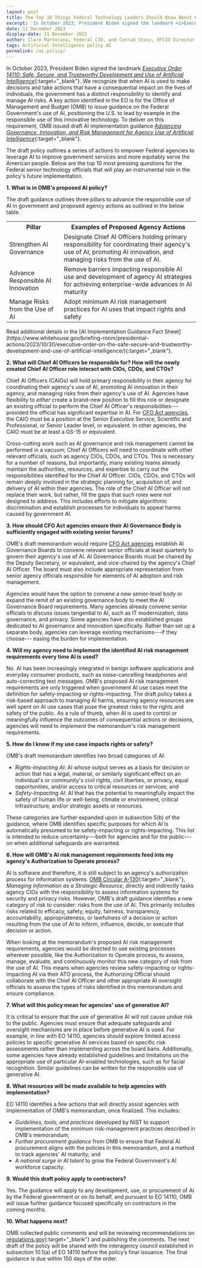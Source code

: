 ```yaml
---
layout: post
title: The Top 10 Things Federal Technology Leaders Should Know About OMB’s Draft AI Policy
excerpt: 'In October 2023, President Biden signed the landmark <i>Executive Order 14110: Safe, Secure, and Trustworthy Development and Use of Artificial Intelligence</i>.  We recognize that when AI is used to make decisions and take actions that have a consequential impact on the lives of individuals, the government has a distinct responsibility to identify and manage AI risks.'
date: 11 December 2023
display-date: 11 December 2023
author: Clare Martorana, Federal CIO, and Conrad Stosz, OFCIO Director of Artificial Intelligence
tags: Artificial-Intelligence policy AI
permalink: /ai-policy/
---
```


In October 2023, President Biden signed the landmark [*Executive Order 14110: Safe, Secure, and Trustworthy Development and Use of Artificial Intelligence*](https://www.whitehouse.gov/briefing-room/presidential-actions/2023/10/30/executive-order-on-the-safe-secure-and-trustworthy-development-and-use-of-artificial-intelligence/){:target="_blank"}. We recognize that when AI is used to make decisions and take actions that have a consequential impact on the lives of individuals, the government has a distinct responsibility to identify and manage AI risks. A key action identified in the EO is for the Office of Management and Budget (OMB) to issue guidance on the Federal Government's use of AI, positioning the U.S. to lead by example in the responsible use of this innovative technology. To deliver on this requirement, OMB issued draft AI implementation guidance [*Advancing Governance, Innovation, and Risk Management for Agency Use of Artificial Intelligence*](https://www.whitehouse.gov/omb/briefing-room/2023/11/01/omb-releases-implementation-guidance-following-president-bidens-executive-order-on-artificial-intelligence/){:target="_blank"}.

The draft policy outlines a series of actions to empower Federal agencies to leverage AI to improve government services and more equitably serve the American people. Below are the top 10 most pressing questions for the Federal senior technology officials that will play an instrumental role in the policy's future implementation.

**1. What is in OMB's proposed AI policy?**

The draft guidance outlines three pillars to advance the responsible use of AI in government and proposed agency actions as outlined in the below table.
<table class="ai-table" aria-label="Agency AI Actions Table">
  <tr>
    <th scope="col">Pillar</th>
    <th scope="col">Examples of Proposed Agency Actions</th>
  </tr>
  <tr>
    <td>Strengthen AI Governance</td>
    <td>Designate Chief AI Officers holding primary responsibility for coordinating their agency's use of AI, promoting AI innovation, and managing risks from the use of AI.</td>
  </tr>
  <tr>
    <td>Advance Responsible AI Innovation</td>
    <td>Remove barriers impacting responsible AI use and development of agency AI strategies for achieving enterprise-wide advances in AI maturity</td>
  </tr>
  <tr>
    <td>Manage Risks from the Use of AI</td>
    <td>Adopt minimum AI risk management practices for AI uses that impact rights and safety</td>
  </tr>
</table>
Read additional details in the [AI Implementation Guidance Fact Sheet](https://www.whitehouse.gov/briefing-room/presidential-actions/2023/10/30/executive-order-on-the-safe-secure-and-trustworthy-development-and-use-of-artificial-intelligence/){:target="_blank"}.

**2. What will Chief AI Officers be responsible for? How will the newly created Chief AI Officer role interact with CIOs, CDOs, and CTOs?**

Chief AI Officers (CAIOs) will hold primary responsibility in their agency for coordinating their agency's use of AI, promoting AI innovation in their agency, and managing risks from their agency's use of AI. Agencies have flexibility to *either* create a brand-new position to fill this role or designate an existing official to perform the Chief AI Officer's responsibilities---provided the official has significant expertise in AI. For [CFO Act agencies]({{site.baseurl}}/handbook/it-laws/cfo-act/), the CAIO must be a position at the Senior Executive Service, Scientific and Professional, or Senior Leader level, or equivalent. In other agencies, the CAIO must be at least a GS-15 or equivalent.

Cross-cutting work such as AI governance and risk management cannot be performed in a vacuum; Chief AI Officers will need to coordinate with other relevant officials, such as agency CIOs, CDOs, and CTOs. This is necessary for a number of reasons, but importantly, many existing teams already maintain the authorities, resources, and expertise to carry out the responsibilities identified for the Chief AI Officer. CIOs, CDOs, and CTOs will remain deeply involved in the strategic planning for, acquisition of, and delivery of AI within their agencies. The role of the Chief AI Officer will not replace their work, but rather, fill the gaps that such roles were not designed to address. This includes efforts to mitigate algorithmic discrimination and establish processes for individuals to appeal harms caused by government AI.

**3. How should CFO Act agencies ensure their AI Governance Body is sufficiently engaged with existing senior forums?**

OMB's draft memorandum would require [CFO Act agencies]({{site.baseurl}}/handbook/it-laws/cfo-act/) establish AI Governance Boards to convene relevant senior officials at least quarterly to govern their agency's use of AI. AI Governance Boards must be chaired by the Deputy Secretary, or equivalent, and vice-chaired by the agency's Chief AI Officer. The board must also include appropriate representation from senior agency officials responsible for elements of AI adoption and risk management.

Agencies would have the option to convene a new senior-level body or expand the remit of an existing governance body to meet the AI Governance Board requirements. Many agencies already convene senior officials to discuss issues tangential to AI, such as IT modernization, data governance, and privacy. Some agencies have also established groups dedicated to AI governance and innovation specifically. Rather than set up a separate body, agencies can leverage existing mechanisms---if they choose--- easing the burden for implementation.

**4. Will my agency need to implement the identified AI risk management requirements every time AI is used?**

No. AI has been increasingly integrated in benign software applications and everyday consumer products, such as noise-cancelling headphones and auto-correcting text messages. OMB's proposed AI risk management requirements are only triggered when government AI use cases meet the definition for safety-impacting or rights-impacting. The draft policy takes a risk-based approach to managing AI harms, ensuring agency resources are well spent on AI use cases that pose the greatest risks to the rights and safety of the public. As a rule of thumb, when AI is used to control or meaningfully influence the outcomes of consequential actions or decisions, agencies will need to implement the memorandum's risk management requirements.

**5. How do I know if my use case impacts rights or safety?**

OMB's draft memorandum identifies two broad categories of AI:

- *Rights-Impacting AI*: AI whose output serves as a basis for decision or action that has a legal, material, or similarly significant effect on an individual's or community's civil rights, civil liberties, or privacy, equal opportunities, and/or access to critical resources or services; and
- *Safety-Impacting AI*: AI that has the potential to meaningfully impact the safety of human life or well-being, climate or environment, critical infrastructure, and/or strategic assets or resources.

These categories are further expanded upon in subsection 5(b) of the guidance, where OMB identifies specific purposes for which AI is automatically presumed to be safety-impacting or rights-impacting. This list is intended to reduce uncertainty---both for agencies and for the public---on when additional safeguards are warranted.

**6. How will OMB's AI risk management requirements feed into my agency's Authorization to Operate process?**

AI is software and therefore, it is still subject to an agency's authorization process for information systems. [OMB Circular A-130](https://bidenwhitehouse.archives.gov/wp-content/uploads/legacy_drupal_files/omb/circulars/A130/a130revised.pdf){:target="_blank"}, *Managing Information as a Strategic Resource*, directly and indirectly tasks agency CIOs with the responsibility to assess information systems for security and privacy risks. However, OMB's draft guidance identifies a new category of risk to consider: risks from the use of AI. This primarily includes risks related to efficacy, safety, equity, fairness, transparency, accountability, appropriateness, or lawfulness of a decision or action resulting from the use of AI to inform, influence, decide, or execute that decision or action.

When looking at the memorandum's proposed AI risk management requirements, agencies would be directed to use existing processes wherever possible, like the Authorization to Operate process, to assess, manage, evaluate, and continuously monitor this new category of risk from the use of AI. This means when agencies review safety-impacting or rights-impacting AI via their ATO process, the Authorizing Official should collaborate with the Chief AI Officer and other appropriate AI oversight officials to assess the types of risks identified in this memorandum and ensure compliance.

**7. What will this policy mean for agencies' use of generative AI?**

It is critical to ensure that the use of generative AI will not cause undue risk to the public. Agencies must ensure that adequate safeguards and oversight mechanisms are in place before generative AI is used. For example, in line with EO 14110, agencies should explore limited access policies to specific generative AI services based on specific risk assessments rather than implementing across the board bans. Additionally, some agencies have already established guidelines and limitations on the appropriate use of particular AI-enabled technologies, such as for facial recognition. Similar guidelines can be written for the responsible use of generative AI.

**8. What resources will be made available to help agencies with implementation?**

EO 14110 identifies a few actions that will directly assist agencies with implementation of OMB's memorandum, once finalized. This includes:

- *Guidelines, tools, and practices* developed by NIST to support implementation of the minimum risk-management practices described in OMB's memorandum;
- *Further procurement guidance* from OMB to ensure that Federal AI procurement aligns with the policies in this memorandum, and a method to track agencies' AI maturity; and
- *A national surge in AI talent* to grow the Federal Government's AI workforce capacity.

**9. Would this draft policy apply to contractors?**

Yes. The guidance will apply to any development, use, or procurement of AI by the Federal government or on its behalf, and pursuant to EO 14110, OMB will issue further guidance focused specifically on contractors in the coming months.

**10. What happens next?**

OMB collected public comments and will be reviewing recommendations on [regulations.gov](https://www.regulations.gov/){:target="_blank"} and publishing the comments. The next draft of the policy will be shared with the interagency council established in subsection 10.1(a) of EO 14110 before the policy’s final issuance. The final guidance is due within 150 days of the order.


